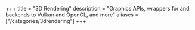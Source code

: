 +++
title = "3D Rendering"
description = "Graphics APIs, wrappers for and backends to Vulkan and OpenGL, and more"
aliases = ["/categories/3drendering"]
+++
